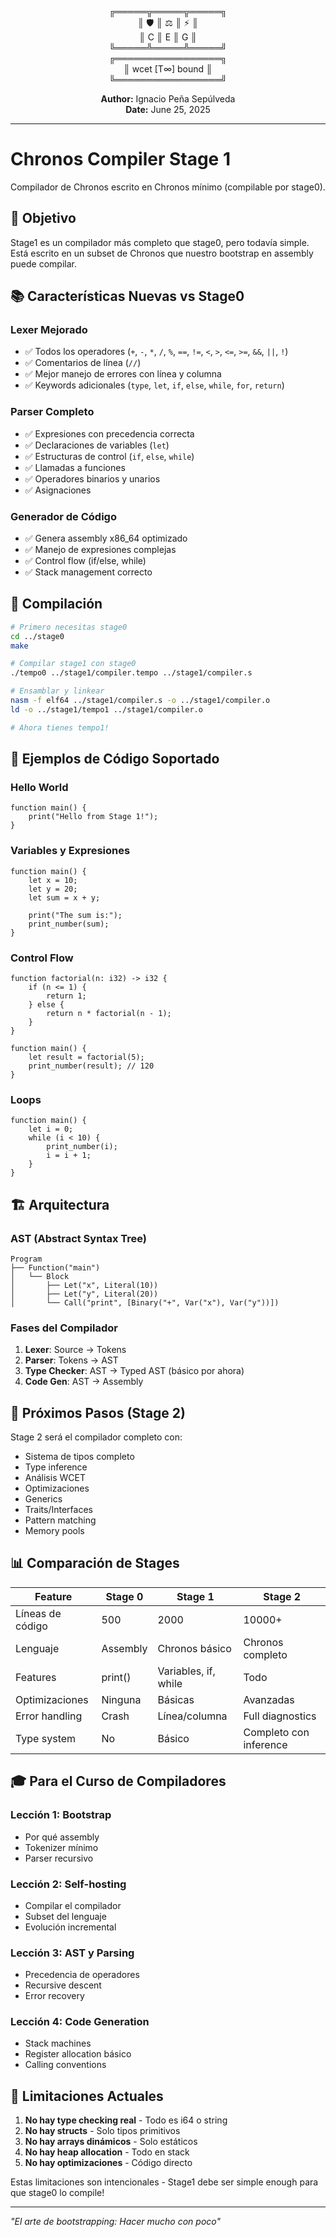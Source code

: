 <div align="center">

╔═════╦═════╦═════╗  
║ 🛡️  ║ ⚖️  ║ ⚡  ║  
║  C  ║  E  ║  G  ║  
╚═════╩═════╩═════╝  
╔═════════════════╗  
║ wcet [T∞] bound ║  
╚═════════════════╝  

**Author:** Ignacio Peña Sepúlveda  
**Date:** June 25, 2025

</div>

---

# Chronos Compiler Stage 1

Compilador de Chronos escrito en Chronos mínimo (compilable por stage0).

## 🎯 Objetivo

Stage1 es un compilador más completo que stage0, pero todavía simple. Está escrito en un subset de Chronos que nuestro bootstrap en assembly puede compilar.

## 📚 Características Nuevas vs Stage0

### Lexer Mejorado
- ✅ Todos los operadores (`+`, `-`, `*`, `/`, `%`, `==`, `!=`, `<`, `>`, `<=`, `>=`, `&&`, `||`, `!`)
- ✅ Comentarios de línea (`//`)
- ✅ Mejor manejo de errores con línea y columna
- ✅ Keywords adicionales (`type`, `let`, `if`, `else`, `while`, `for`, `return`)

### Parser Completo
- ✅ Expresiones con precedencia correcta
- ✅ Declaraciones de variables (`let`)
- ✅ Estructuras de control (`if`, `else`, `while`)
- ✅ Llamadas a funciones
- ✅ Operadores binarios y unarios
- ✅ Asignaciones

### Generador de Código
- ✅ Genera assembly x86_64 optimizado
- ✅ Manejo de expresiones complejas
- ✅ Control flow (if/else, while)
- ✅ Stack management correcto

## 🔧 Compilación

```bash
# Primero necesitas stage0
cd ../stage0
make

# Compilar stage1 con stage0
./tempo0 ../stage1/compiler.tempo ../stage1/compiler.s

# Ensamblar y linkear
nasm -f elf64 ../stage1/compiler.s -o ../stage1/compiler.o
ld -o ../stage1/tempo1 ../stage1/compiler.o

# Ahora tienes tempo1!
```

## 📝 Ejemplos de Código Soportado

### Hello World
```tempo
function main() {
    print("Hello from Stage 1!");
}
```

### Variables y Expresiones
```tempo
function main() {
    let x = 10;
    let y = 20;
    let sum = x + y;
    
    print("The sum is:");
    print_number(sum);
}
```

### Control Flow
```tempo
function factorial(n: i32) -> i32 {
    if (n <= 1) {
        return 1;
    } else {
        return n * factorial(n - 1);
    }
}

function main() {
    let result = factorial(5);
    print_number(result); // 120
}
```

### Loops
```tempo
function main() {
    let i = 0;
    while (i < 10) {
        print_number(i);
        i = i + 1;
    }
}
```

## 🏗️ Arquitectura

### AST (Abstract Syntax Tree)
```
Program
├── Function("main")
│   └── Block
│       ├── Let("x", Literal(10))
│       ├── Let("y", Literal(20))
│       └── Call("print", [Binary("+", Var("x"), Var("y"))])
```

### Fases del Compilador
1. **Lexer**: Source → Tokens
2. **Parser**: Tokens → AST
3. **Type Checker**: AST → Typed AST (básico por ahora)
4. **Code Gen**: AST → Assembly

## 🚀 Próximos Pasos (Stage 2)

Stage 2 será el compilador completo con:
- Sistema de tipos completo
- Type inference
- Análisis WCET
- Optimizaciones
- Generics
- Traits/Interfaces
- Pattern matching
- Memory pools

## 📊 Comparación de Stages

| Feature | Stage 0 | Stage 1 | Stage 2 |
|---------|---------|---------|---------|
| Líneas de código | 500 | 2000 | 10000+ |
| Lenguaje | Assembly | Chronos básico | Chronos completo |
| Features | print() | Variables, if, while | Todo |
| Optimizaciones | Ninguna | Básicas | Avanzadas |
| Error handling | Crash | Línea/columna | Full diagnostics |
| Type system | No | Básico | Completo con inference |

## 🎓 Para el Curso de Compiladores

### Lección 1: Bootstrap
- Por qué assembly
- Tokenizer mínimo
- Parser recursivo

### Lección 2: Self-hosting
- Compilar el compilador
- Subset del lenguaje
- Evolución incremental

### Lección 3: AST y Parsing
- Precedencia de operadores
- Recursive descent
- Error recovery

### Lección 4: Code Generation
- Stack machines
- Register allocation básico
- Calling conventions

## 🐛 Limitaciones Actuales

1. **No hay type checking real** - Todo es i64 o string
2. **No hay structs** - Solo tipos primitivos
3. **No hay arrays dinámicos** - Solo estáticos
4. **No hay heap allocation** - Todo en stack
5. **No hay optimizaciones** - Código directo

Estas limitaciones son intencionales - Stage1 debe ser simple enough para que stage0 lo compile!

---

*"El arte de bootstrapping: Hacer mucho con poco"*